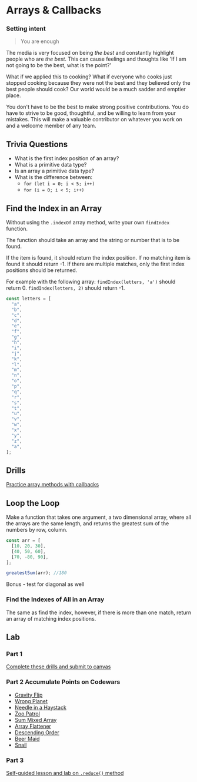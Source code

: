 # Arrays & Callbacks

### Setting intent

> You are enough

The media is very focused on being _the best_ and constantly highlight people who are _the best_. This can cause feelings and thoughts like 'If I am not going to be the best, what is the point?'

What if we applied this to cooking? What if everyone who cooks just stopped cooking because they were not the best and they believed only the best people should cook? Our world would be a much sadder and emptier place.

You don't have to be the best to make strong positive contributions. You do have to strive to be good, thoughtful, and be willing to learn from your mistakes. This will make a valuable contributor on whatever you work on and a welcome member of any team.

## Trivia Questions

- What is the first index position of an array?
- What is a primitive data type?
- Is an array a primitive data type?
- What is the difference between:
  - `for (let i = 0; i < 5; i++)`
  - `for (i = 0; i < 5; i++)`

## Find the Index in an Array

Without using the `.indexOf` array method, write your own `findIndex` function.

The function should take an array and the string or number that is to be found.

If the item is found, it should return the index position. If no matching item is found it should return -1. If there are multiple matches, only the first index positions should be returned.

For example with the following array: `findIndex(letters, 'a')` should return 0. `findIndex(letters, 2)` should return -1.

```js
const letters = [
  "a",
  "b",
  "c",
  "d",
  "e",
  "f",
  "g",
  "h",
  "i",
  "j",
  "k",
  "l",
  "m",
  "n",
  "o",
  "p",
  "q",
  "r",
  "s",
  "t",
  "u",
  "v",
  "w",
  "x",
  "y",
  "z",
  "a",
];
```

## Drills

[Practice array methods with callbacks](https://github.com/joinpursuit/array-method-drills)

## Loop the Loop

Make a function that takes one argument, a two dimensional array, where all the arrays are the same length, and returns the greatest sum of the numbers by row, column.

```js
const arr = [
  [10, 20, 30],
  [40, 50, 60],
  [70, -80, 90],
];

greatestSum(arr); //180
```

Bonus - test for diagonal as well

### Find the Indexes of All in an Array

The same as find the index, however, if there is more than one match, return an array of matching index positions.

## Lab

### Part 1 

[Complete these drills and submit to canvas](https://github.com/joinpursuit/m6-array-method-drills)

### Part 2  Accumulate Points on Codewars

- [Gravity Flip](https://www.codewars.com/kata/5f70c883e10f9e0001c89673)
- [Wrong Planet](https://www.codewars.com/kata/515e188a311df01cba000003)
- [Needle in a Haystack](https://www.codewars.com/kata/56676e8fabd2d1ff3000000)
- [Zoo Patrol](https://www.codewars.com/kata/5276c18121e20900c0000235)
- [Sum Mixed Array](https://www.codewars.com/kata/sum-mixed-array)
- [Array Flattener](https://www.codewars.com/kata/57ee99a16c8df7b02d00045f)
- [Descending Order](https://www.codewars.com/kata/5467e4d82edf8bbf40000155?utm_source=newsletter)
- [Beer Maid](https://www.codewars.com/kata/51e04f6b544cf3f6550000c1?utm_source=newsletter)
- [Snail](https://www.codewars.com/kata/521c2db8ddc89b9b7a0000c1)

### Part 3

[Self-guided lesson and lab on `.reduce()` method](https://github.com/joinpursuit/m6-array-reduce)
